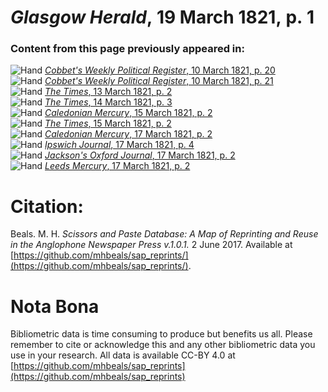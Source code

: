 # *Glasgow Herald*, 19 March 1821, p. 1  
  
### Content from this page previously appeared in:  
![Hand](http://scissorsandpaste.net/wp-content/uploads/2017/06/smallhandpointer.png) [*Cobbet's Weekly Political Register*, 10 March 1821, p. 20](https://mhbeals.github.io/sap_html/Cobbet's-Weekly-Political-Register/Cobbet's-Weekly-Political-Register-10-March-1821-p-20)  
![Hand](http://scissorsandpaste.net/wp-content/uploads/2017/06/smallhandpointer.png) [*Cobbet's Weekly Political Register*, 10 March 1821, p. 21](https://mhbeals.github.io/sap_html/Cobbet's-Weekly-Political-Register/Cobbet's-Weekly-Political-Register-10-March-1821-p-21)  
![Hand](http://scissorsandpaste.net/wp-content/uploads/2017/06/smallhandpointer.png) [*The Times*, 13 March 1821, p. 2](https://mhbeals.github.io/sap_html/The-Times/The-Times-13-March-1821-p-2)  
![Hand](http://scissorsandpaste.net/wp-content/uploads/2017/06/smallhandpointer.png) [*The Times*, 14 March 1821, p. 3](https://mhbeals.github.io/sap_html/The-Times/The-Times-14-March-1821-p-3)  
![Hand](http://scissorsandpaste.net/wp-content/uploads/2017/06/smallhandpointer.png) [*Caledonian Mercury*, 15 March 1821, p. 2](https://mhbeals.github.io/sap_html/Caledonian-Mercury/Caledonian-Mercury-15-March-1821-p-2)  
![Hand](http://scissorsandpaste.net/wp-content/uploads/2017/06/smallhandpointer.png) [*The Times*, 15 March 1821, p. 2](https://mhbeals.github.io/sap_html/The-Times/The-Times-15-March-1821-p-2)  
![Hand](http://scissorsandpaste.net/wp-content/uploads/2017/06/smallhandpointer.png) [*Caledonian Mercury*, 17 March 1821, p. 2](https://mhbeals.github.io/sap_html/Caledonian-Mercury/Caledonian-Mercury-17-March-1821-p-2)  
![Hand](http://scissorsandpaste.net/wp-content/uploads/2017/06/smallhandpointer.png) [*Ipswich Journal*, 17 March 1821, p. 4](https://mhbeals.github.io/sap_html/Ipswich-Journal/Ipswich-Journal-17-March-1821-p-4)  
![Hand](http://scissorsandpaste.net/wp-content/uploads/2017/06/smallhandpointer.png) [*Jackson's Oxford Journal*, 17 March 1821, p. 2](https://mhbeals.github.io/sap_html/Jackson's-Oxford-Journal/Jackson's-Oxford-Journal-17-March-1821-p-2)  
![Hand](http://scissorsandpaste.net/wp-content/uploads/2017/06/smallhandpointer.png) [*Leeds Mercury*, 17 March 1821, p. 2](https://mhbeals.github.io/sap_html/Leeds-Mercury/Leeds-Mercury-17-March-1821-p-2)  


# Citation: 

Beals. M. H. *Scissors and Paste Database: A Map of Reprinting and Reuse in the Anglophone Newspaper Press v.1.0.1.* 2 June 2017. Available at [https://github.com/mhbeals/sap_reprints/](https://github.com/mhbeals/sap_reprints/). 

# Nota Bona

Bibliometric data is time consuming to produce but benefits us all. Please remember to cite or acknowledge this and any other bibliometric data you use in your research. All data is available CC-BY 4.0 at [https://github.com/mhbeals/sap_reprints](https://github.com/mhbeals/sap_reprints)